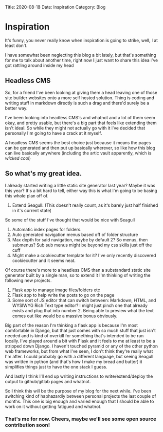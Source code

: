 Title: 2020-08-18
Date: Inspiration
Category: Blog

# Inspiration

It's funny, you never really know when inspiration is going to strike, well, I at least don't.

I have somewhat been neglecting this blog a bit lately, but that's something for me to talk about another time, right now I just want to share this idea I've got rattling around inside my head

## Headless CMS
So, for a friend I've been looking at giving them a head leaving one of those site builder websites onto a more self hosted solution. Thing is coding and writing stuff in markdown directly is such a drag and there'd surely be a better way.

I've been looking into headless CMS's and whatnot and a lot of them seem okay, and pretty usable, but there's a big part that feels like extending them isn't ideal. So while they might not actually go with it I've decided that personally I'm going to have a crack at it myself.

A headless CMS seems the best choice just because it means the pages can be generated and then put up basically wherever, so like how this blog can live basically anywhere (including the artic vault apparently, which is *wicked cool*)

## So what's my great idea.

I already started writing a little static site generator last year? Maybe it was this year? It's a bit hard to tell, either way this is what I'm going to be basing this whole plan off of.

1. Extend Seagull. (This doesn't really count, as it's barely just half finished in it's current state)

So some of the stuff I've thought that would be nice with Seagull
1. Automatic index pages for folders.
2. Auto generated navigation menus based off of folder structure
3. Max depth for said navigation, maybe by default 2? So menus, then submenus? Sub sub menus might be beyond my css skills just off the cuff
4. Might make a cookiecutter template for it? I've only recently discovered cookiecutter and it seems neat.

Of course there's more to a headless CMS than a substandard static site generator built by a single man, so to extend it I'm thinking of writing the following new projects.
1. Flask app to manage image files/folders etc
2. Flask app to help write the posts to go on the page
3. Some sort of JS editor that can switch between: Markdown, HTML, and WYSIWYG Rich Text type editor? I might just pinch one that already exists and plug that into number 2. Being able to preview what the text comes out like would be a massive bonus obviously.

Big part of the reason I'm thinking a flask app is because I'm most comfortable in Django, but that just comes with so much stuff that just isn't needed and is kind of overkill for something that's intended to be run locally. I've played around a bit with Flask and it feels to me at least to be a stripped down Django. I haven't touched pyramid or any of the other python web frameworks, but from what I've seen, I don't think they're really what I'm after. I could probably go with a different language, but seeing Seagull was written in python (and that's how I make my bread and butter) it simplifies things just to have the one stack I guess.

And lastly I think I'll end up writing instructions to write/extend/deploy the output to github/gitlab pages and whatnot.

So I think this will be the purpose of my blog for the next while. I've been switching kind of haphazardly between personal projects the last couple of months. This one is big enough and varied enough that I should be able to work on it without getting fatigued and whatnot.


### That's me for now. Cheers, maybe we'll see some open source contribution soon!
